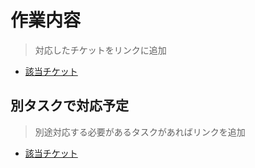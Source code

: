 # 作業内容
> 対応したチケットをリンクに追加
- [該当チケット](https://in-field.atlassian.net/browse/CO-)
 ## 別タスクで対応予定
> 別途対応する必要があるタスクがあればリンクを追加
- [該当チケット](https://in-field.atlassian.net/browse/CO-)
